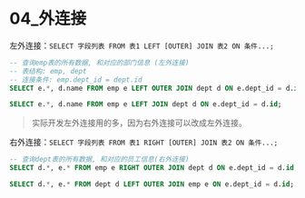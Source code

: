 # 04_外连接

左外连接：`SELECT 字段列表 FROM 表1 LEFT [OUTER] JOIN 表2 ON 条件...;`

```sql
-- 查询emp表的所有数据, 和对应的部门信息 (左外连接)
-- 表结构: emp, dept
-- 连接条件: emp.dept_id = dept.id
SELECT e.*, d.name FROM emp e LEFT OUTER JOIN dept d ON e.dept_id = d.id;

SELECT e.*, d.name FROM emp e LEFT JOIN dept d ON e.dept_id = d.id;
```

> 实际开发左外连接用的多，因为右外连接可以改成左外连接。

右外连接：`SELECT 字段列表 FROM 表1 RIGHT [OUTER] JOIN 表2 ON 条件...;`

```sql
-- 查询dept表的所有数据, 和对应的员工信息(右外连接)
SELECT d.*, e.* FROM emp e RIGHT OUTER JOIN dept d ON e.dept_id = d.id;

SELECT d.*, e.* FROM dept d LEFT OUTER JOIN emp e ON e.dept_id = d.id;
```

